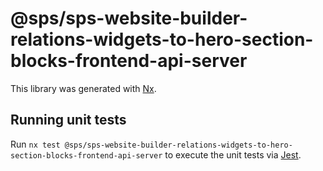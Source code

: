 # @sps/sps-website-builder-relations-widgets-to-hero-section-blocks-frontend-api-server

This library was generated with [Nx](https://nx.dev).

## Running unit tests

Run `nx test @sps/sps-website-builder-relations-widgets-to-hero-section-blocks-frontend-api-server` to execute the unit tests via [Jest](https://jestjs.io).
